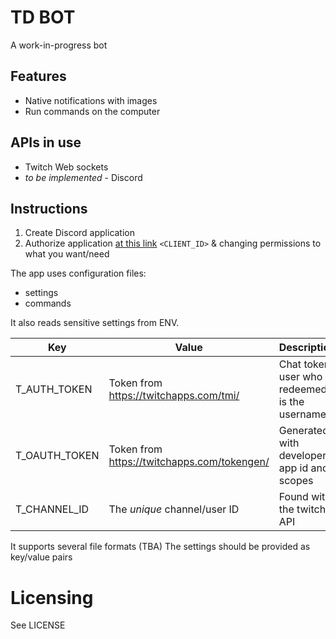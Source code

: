 # TD BOT

A work-in-progress bot


## Features

- Native notifications with images
- Run commands on the computer 

## APIs in use
- Twitch Web sockets
- _to be implemented_ - Discord

## Instructions

1. Create Discord application
2. Authorize application [at this link](https://discord.com/oauth2/authorize?client_id=<CLIENT_ID>&scope=bot&permissions=8) `<CLIENT_ID>` & changing permissions to what you want/need


The app uses configuration files:

- settings 
- commands

It also reads sensitive settings from ENV.

| Key           | Value                                       | Description                                   |
|    ---           |                             ---                |          ---                                     |
| T_AUTH_TOKEN  | Token from https://twitchapps.com/tmi/      | Chat token, user who redeemed is the username |
| T_OAUTH_TOKEN | Token from https://twitchapps.com/tokengen/ | Generated with developer app id and scopes    |
| T_CHANNEL_ID  | The _unique_ channel/user ID                | Found with the twitch API                     |

It supports several file formats (TBA)
The settings should be provided as key/value pairs


# Licensing

See LICENSE
